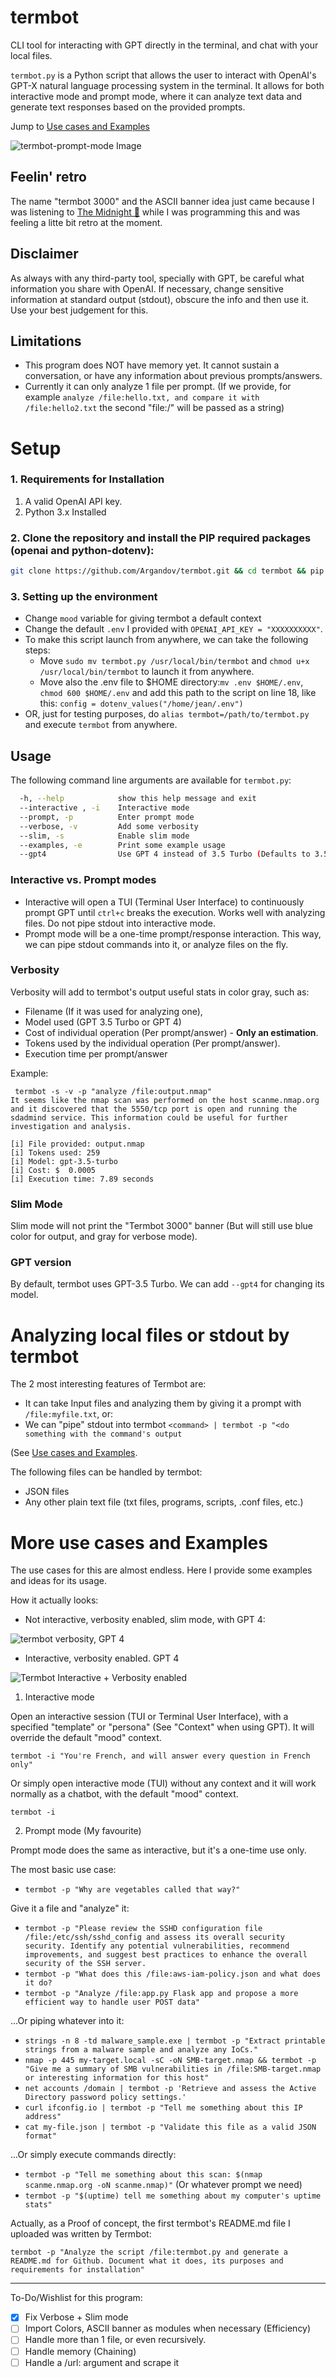 # termbot
CLI tool for interacting with GPT directly in the terminal, and chat with your local files.

`termbot.py` is a Python script that allows the user to interact with OpenAI's GPT-X natural language processing system in the terminal. It allows for both interactive mode and prompt mode, where it can analyze text data and generate text responses based on the provided prompts.

Jump to [Use cases and Examples](https://github.com/Argandov/termbot#more-use-cases-and-examples)

![termbot-prompt-mode Image](termbot-prompt-mode.png)

## Feelin' retro

The name "termbot 3000" and the ASCII banner idea just came because I was listening to [The Midnight 🎵](https://www.youtube.com/watch?v=VoD8RSnfpyo) while I was programming this and was feeling a litte bit retro at the moment.

## Disclaimer

As always with any third-party tool, specially with GPT, be careful what information you share with OpenAI. If necessary, change sensitive information at standard output (stdout), obscure the info and then use it. Use your best judgement for this.

## Limitations

* This program does NOT have memory yet. It cannot sustain a conversation, or have any information about previous prompts/answers.
* Currently it can only analyze 1 file per prompt. (If we provide, for example `analyze /file:hello.txt, and compare it with /file:hello2.txt` the second "file:/" will be passed as a string)

# Setup

### 1. Requirements for Installation
1. A valid OpenAI API key.
2. Python 3.x Installed

### 2. Clone the repository and install the PIP required packages (openai and python-dotenv):

```bash
git clone https://github.com/Argandov/termbot.git && cd termbot && pip install -r requirements.txt
```
### 3. Setting up the environment

* Change `mood` variable for giving termbot a default context
* Change the default `.env` I provided with `OPENAI_API_KEY = "XXXXXXXXXX"`.
* To make this script launch from anywhere, we can take the following steps:
  * Move `sudo mv termbot.py /usr/local/bin/termbot` and `chmod u+x /usr/local/bin/termbot` to launch it from anywhere.
  * Move also the .env file to $HOME directory:`mv .env $HOME/.env`, `chmod 600 $HOME/.env` and add this path to the script on line 18, like this:
`config = dotenv_values("/home/jean/.env")`
* OR, just for testing purposes, do `alias termbot=/path/to/termbot.py` and execute `termbot` from anywhere.

## Usage

The following command line arguments are available for `termbot.py`:

```bash
  -h, --help            show this help message and exit
  --interactive , -i    Interactive mode
  --prompt, -p          Enter prompt mode
  --verbose, -v         Add some verbosity
  --slim, -s            Enable slim mode
  --examples, -e        Print some example usage
  --gpt4                Use GPT 4 instead of 3.5 Turbo (Defaults to 3.5 Turbo)
```

### Interactive vs. Prompt modes

* Interactive will open a TUI (Terminal User Interface) to continuously prompt GPT until `ctrl+c` breaks the execution. Works well with analyzing files. Do not pipe stdout into interactive mode.
* Prompt mode will be a one-time prompt/response interaction. This way, we can pipe stdout commands into it, or analyze files on the fly.

### Verbosity

Verbosity will add to termbot's output useful stats in color gray, such as:
* Filename (If it was used for analyzing one), 
* Model used (GPT 3.5 Turbo or GPT 4)
* Cost of individual operation (Per prompt/answer) - **Only an estimation**.
* Tokens used by the individual operation (Per prompt/answer).
* Execution time per prompt/answer

Example:
```
 termbot -s -v -p "analyze /file:output.nmap"
It seems like the nmap scan was performed on the host scanme.nmap.org and it discovered that the 5550/tcp port is open and running the sdadmind service. This information could be useful for further investigation and analysis.

[i] File provided: output.nmap
[i] Tokens used: 259
[i] Model: gpt-3.5-turbo
[i] Cost: $  0.0005
[i] Execution time: 7.89 seconds
```

### Slim Mode

Slim mode will not print the "Termbot 3000" banner (But will still use blue color for output, and gray for verbose mode).

### GPT version

By default, termbot uses GPT-3.5 Turbo. We can add `--gpt4` for changing its model.

# Analyzing local files or stdout by termbot

The 2 most interesting features of Termbot are:
* It can take Input files and analyzing them by giving it a prompt with `/file:myfile.txt`, or:
* We can "pipe" stdout into termbot `<command> | termbot -p "<do something with the command's output` 

(See [Use cases and Examples](https://github.com/Argandov/termbot/edit/main/README.md#more-use-cases-and-examples). 

The following files can be handled by termbot:

* JSON files
* Any other plain text file (txt files, programs, scripts, .conf files, etc.)

# More use cases and Examples

The use cases for this are almost endless. Here I provide some examples and ideas for its usage.

How it actually looks:
* Not interactive, verbosity enabled, slim mode, with GPT 4:

![termbot verbosity, GPT 4](termbot-verbosity-gpt4.PNG)

* Interactive, verbosity enabled. GPT 4

![Termbot Interactive + Verbosity enabled](termbot-verbosity-interactive.PNG)

1. Interactive mode

Open an interactive session (TUI or Terminal User Interface), with a specified "template" or "persona" (See "Context" when using GPT). It will override the default "mood" context.

`termbot -i "You're French, and will answer every question in French only"`

Or simply open interactive mode (TUI) without any context and it will work normally as a chatbot, with the default "mood" context.

`termbot -i`

2. Prompt mode (My favourite)

Prompt mode does the same as interactive, but it's a one-time use only. 

The most basic use case: 
- `termbot -p "Why are vegetables called that way?"`

Give it a file and "analyze" it: 
- `termbot -p "Please review the SSHD configuration file /file:/etc/ssh/sshd_config and assess its overall security security. Identify any potential vulnerabilities, recommend improvements, and suggest best practices to enhance the overall security of the SSH server.`
- `termbot -p "What does this /file:aws-iam-policy.json and what does it do?`
- `termbot -p "Analyze /file:app.py Flask app and propose a more efficient way to handle user POST data"`

...Or piping whatever into it: 
- `strings -n 8 -td malware_sample.exe | termbot -p "Extract printable strings from a malware sample and analyze any IoCs."`
- `nmap -p 445 my-target.local -sC -oN SMB-target.nmap && termbot -p "Give me a summary of SMB vulnerabilities in /file:SMB-target.nmap or interesting information for this host"`
- `net accounts /domain | termbot -p 'Retrieve and assess the Active Directory password policy settings.'`
- `curl ifconfig.io | termbot -p "Tell me something about this IP address"`
- `cat my-file.json | termbot -p "Validate this file as a valid JSON format"`

...Or simply execute commands directly:
- `termbot -p "Tell me something about this scan: $(nmap scanme.nmap.org -oN scanme.nmap)"` (Or whatever prompt we need) 
- `termbot -p "$(uptime) tell me something about my computer's uptime stats"`

Actually, as a Proof of concept, the first termbot's README.md file I uploaded was written by Termbot:

`termbot -p "Analyze the script /file:termbot.py and generate a README.md for Github. Document what it does, its purposes and requirements for installation"`

---
To-Do/Wishlist for this program:
- [x] Fix Verbose + Slim mode
- [ ] Import Colors, ASCII banner as modules when necessary (Efficiency)
- [ ] Handle more than 1 file, or even recursively.
- [ ] Handle memory (Chaining)
- [ ] Handle a /url: argument and scrape it
